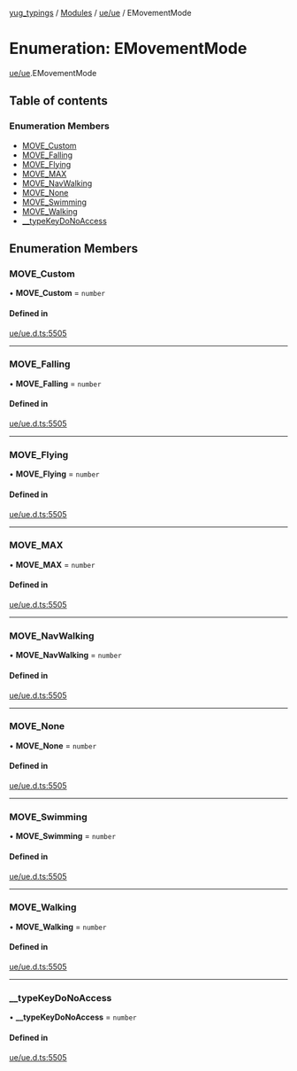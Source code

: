 [yug_typings](../README.md) / [Modules](../modules.md) / [ue/ue](../modules/ue_ue.md) / EMovementMode

# Enumeration: EMovementMode

[ue/ue](../modules/ue_ue.md).EMovementMode

## Table of contents

### Enumeration Members

- [MOVE\_Custom](ue_ue.EMovementMode.md#move_custom)
- [MOVE\_Falling](ue_ue.EMovementMode.md#move_falling)
- [MOVE\_Flying](ue_ue.EMovementMode.md#move_flying)
- [MOVE\_MAX](ue_ue.EMovementMode.md#move_max)
- [MOVE\_NavWalking](ue_ue.EMovementMode.md#move_navwalking)
- [MOVE\_None](ue_ue.EMovementMode.md#move_none)
- [MOVE\_Swimming](ue_ue.EMovementMode.md#move_swimming)
- [MOVE\_Walking](ue_ue.EMovementMode.md#move_walking)
- [\_\_typeKeyDoNoAccess](ue_ue.EMovementMode.md#__typekeydonoaccess)

## Enumeration Members

### MOVE\_Custom

• **MOVE\_Custom** = `number`

#### Defined in

[ue/ue.d.ts:5505](https://github.com/YugMetaverse/yug_typings/blob/25cad34/ue/ue.d.ts#L5505)

___

### MOVE\_Falling

• **MOVE\_Falling** = `number`

#### Defined in

[ue/ue.d.ts:5505](https://github.com/YugMetaverse/yug_typings/blob/25cad34/ue/ue.d.ts#L5505)

___

### MOVE\_Flying

• **MOVE\_Flying** = `number`

#### Defined in

[ue/ue.d.ts:5505](https://github.com/YugMetaverse/yug_typings/blob/25cad34/ue/ue.d.ts#L5505)

___

### MOVE\_MAX

• **MOVE\_MAX** = `number`

#### Defined in

[ue/ue.d.ts:5505](https://github.com/YugMetaverse/yug_typings/blob/25cad34/ue/ue.d.ts#L5505)

___

### MOVE\_NavWalking

• **MOVE\_NavWalking** = `number`

#### Defined in

[ue/ue.d.ts:5505](https://github.com/YugMetaverse/yug_typings/blob/25cad34/ue/ue.d.ts#L5505)

___

### MOVE\_None

• **MOVE\_None** = `number`

#### Defined in

[ue/ue.d.ts:5505](https://github.com/YugMetaverse/yug_typings/blob/25cad34/ue/ue.d.ts#L5505)

___

### MOVE\_Swimming

• **MOVE\_Swimming** = `number`

#### Defined in

[ue/ue.d.ts:5505](https://github.com/YugMetaverse/yug_typings/blob/25cad34/ue/ue.d.ts#L5505)

___

### MOVE\_Walking

• **MOVE\_Walking** = `number`

#### Defined in

[ue/ue.d.ts:5505](https://github.com/YugMetaverse/yug_typings/blob/25cad34/ue/ue.d.ts#L5505)

___

### \_\_typeKeyDoNoAccess

• **\_\_typeKeyDoNoAccess** = `number`

#### Defined in

[ue/ue.d.ts:5505](https://github.com/YugMetaverse/yug_typings/blob/25cad34/ue/ue.d.ts#L5505)
